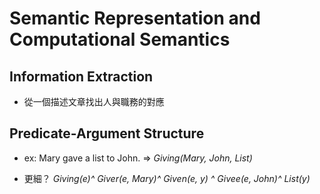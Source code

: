 # Semantic Representation and Computational Semantics

## Information Extraction

* 從一個描述文章找出人與職務的對應

## Predicate-Argument Structure

* ex: Mary gave a list to John. => *Giving(Mary, John, List)*

* 更細？ *Giving(e)^ Giver(e, Mary)^ Given(e, y) ^ Givee(e, John)^ List(y)*

